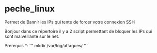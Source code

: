 # peche_linux
Permet de Bannir les IPs qui tente de forcer votre connexion SSH


Bonjour dans ce répertoire il y a 2 script permettant de bloquer les IPs qui sont malveillante sur le net.

Prerequis *:
''' mkdir /var/log/attaques/ '''

